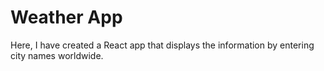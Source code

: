# Weather App

<p>Here, I have created a React app that displays the information by entering city names worldwide.</p>

